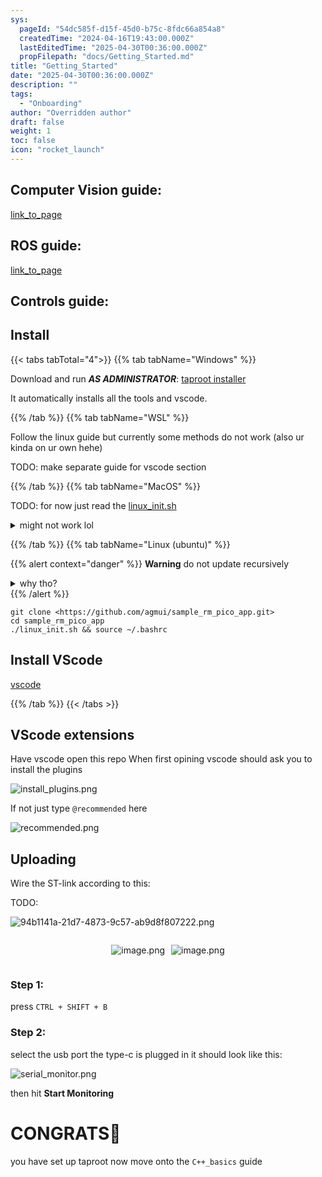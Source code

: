 ```yaml
---
sys:
  pageId: "54dc585f-d15f-45d0-b75c-8fdc66a854a8"
  createdTime: "2024-04-16T19:43:00.000Z"
  lastEditedTime: "2025-04-30T00:36:00.000Z"
  propFilepath: "docs/Getting_Started.md"
title: "Getting_Started"
date: "2025-04-30T00:36:00.000Z"
description: ""
tags:
  - "Onboarding"
author: "Overridden author"
draft: false
weight: 1
toc: false
icon: "rocket_launch"
---
```


## Computer Vision guide:

[link_to_page](86d45bc0-388b-4d26-8848-44f255f73d0e)

## ROS guide:

[link_to_page](3c76c1de-ec8f-46d6-8b0a-294005edc2d5)

## Controls guide:

## Install

{{< tabs tabTotal="4">}}
{{% tab tabName="Windows" %}}

Download and run _**AS ADMINISTRATOR**_: [taproot installer](https://github.com/Thornbots/TeachingFreshies/releases/tag/1.0)

It automatically installs all the tools and vscode.

{{% /tab %}}
{{% tab tabName="WSL" %}}

Follow the linux guide but currently some methods do not work (also ur kinda on ur own hehe)

TODO: make separate guide for vscode section

{{% /tab %}}
{{% tab tabName="MacOS" %}}

TODO: for now just read the [linux_init.sh](https://github.com/agmui/sample_rm_pico_app/blob/main/linux_init.sh)

<details>
<summary>might not work lol</summary>

`brew install libusb pkg-config`

Next install: [vscode](https://code.visualstudio.com/Download)

</details>

{{% /tab %}}
{{% tab tabName="Linux (ubuntu)" %}}

{{% alert context="danger" %}}
**Warning** do not update recursively
<details>
<summary>why tho?</summary>
There are some submodules that may go on for a while (like tinyusb) and I highly
recommend you don't need to get them.
If you want to see what submodules I update just look in `linux_init.sh`
</details>
{{% /alert %}}

```shell
git clone <https://github.com/agmui/sample_rm_pico_app.git>
cd sample_rm_pico_app
./linux_init.sh && source ~/.bashrc
```

## Install VScode

[vscode](https://code.visualstudio.com/Download)

{{% /tab %}}
{{< /tabs >}}

## VScode extensions

Have vscode open this repo
When first opining vscode should ask you to install the plugins

![install_plugins.png](https://prod-files-secure.s3.us-west-2.amazonaws.com/d518164a-d88e-44d1-a4ee-3adb3bd8bce0/89bd30f0-1825-4e77-867b-0a41ce370880/install_plugins.png?X-Amz-Algorithm=AWS4-HMAC-SHA256&X-Amz-Content-Sha256=UNSIGNED-PAYLOAD&X-Amz-Credential=ASIAZI2LB466RLXGXSCK%2F20250516%2Fus-west-2%2Fs3%2Faws4_request&X-Amz-Date=20250516T220751Z&X-Amz-Expires=3600&X-Amz-Security-Token=IQoJb3JpZ2luX2VjEJX%2F%2F%2F%2F%2F%2F%2F%2F%2F%2FwEaCXVzLXdlc3QtMiJHMEUCIADXJ1lv6AQ%2Bgw7SQP79OelBY6K%2F8lYO3PIod4NsJx%2B6AiEAqBNXz6VL1Lp%2FDT30Ew0%2Fwz325DKo5WyP8nllq3%2BXLZ8q%2FwMIThAAGgw2Mzc0MjMxODM4MDUiDIDeLc5XcfZ4K2nCpCrcAxCNMhxW%2BaukkVjBORlfbAHFHCxgqU%2FkClGgDlxRM%2F4LXlX4C5OGoKmIBuRos1dYWwdsT4HOGn%2BP%2FY9TELjdIpupnxkSRS4IW0%2BtzMZ3sP1cfjiLEZwrB43ckC6igXyYLxppxsUxvZuvizxKow2hzZNX9zxzqtVPN1q7fKZPgkiYjxdtTHZtOF77%2BJtf9k3xuE12jTc6C%2FQKzwUz1y2ksLTrOJ7kHQc%2Bs6TTO8hzbfInSlxgfuTYnWVHdctxsQR8ArBOdSSbaudxAXwX6XmSkicZSqyAIsCQi6twKW5ai%2FikP54o7KRcSzPUa%2BMXSvJXnJCYgIHNlRqf%2Buz3Fw0ER4xFT1wm1MDnRC3sWgwwIN%2FxbbVS5JfZRWR0S5%2BAfHtMmg8N6Ad7E%2FLHIPawsDJg9Hbt2ok5yHAPN5eiDvO4DT0TfyuBzRcDdxzsBlENdB7DNaNKdst2FD6fpJxbxXZwHuS78HDU0TokQX9LG7XZMSTrj1o4dVAcpIyRV1EYubIl5sLQQHndIxM4mWifuxWD0YFqebVQ3MNUuuyIhD%2FgJZdKC094rS0ihF8NjE7xuIS1L8psndd6cv5Vvl1eyArMvWVuGcgX0TCvttCGaPhOOLEGyfdbqf0cKJfPWURCMLjEnsEGOqUBcFJiQ4c3WViHxJQ%2BsIzd8sWTxE%2Fi5cjccVwNONSt20NyNf0%2BCa3fy6TgrkbOOfyl9hFAPMxTXNXVfZvmrlZRv8eHDVn2myDfRrggOZ41QEVwx%2B2WqK7xcb8csFuFnuZkU6m0VyZvj4mnmj28PFocxzJBbN9wxKHyjPuu6ZF2bcrT2nJAaqCGYBRGhP65GKmX5fRow6HXXxWxS9uDIruBE%2B7VAVqm&X-Amz-Signature=3d7ee2321ed40629bc84b24c4440697fbffe08b395cb3214d36a775d5631f8a5&X-Amz-SignedHeaders=host&x-id=GetObject)

If not just type `@recommended` here  

![recommended.png](https://prod-files-secure.s3.us-west-2.amazonaws.com/d518164a-d88e-44d1-a4ee-3adb3bd8bce0/61e661e9-5d85-4dfc-be0d-8d2097a5e793/recommended.png?X-Amz-Algorithm=AWS4-HMAC-SHA256&X-Amz-Content-Sha256=UNSIGNED-PAYLOAD&X-Amz-Credential=ASIAZI2LB466RLXGXSCK%2F20250516%2Fus-west-2%2Fs3%2Faws4_request&X-Amz-Date=20250516T220751Z&X-Amz-Expires=3600&X-Amz-Security-Token=IQoJb3JpZ2luX2VjEJX%2F%2F%2F%2F%2F%2F%2F%2F%2F%2FwEaCXVzLXdlc3QtMiJHMEUCIADXJ1lv6AQ%2Bgw7SQP79OelBY6K%2F8lYO3PIod4NsJx%2B6AiEAqBNXz6VL1Lp%2FDT30Ew0%2Fwz325DKo5WyP8nllq3%2BXLZ8q%2FwMIThAAGgw2Mzc0MjMxODM4MDUiDIDeLc5XcfZ4K2nCpCrcAxCNMhxW%2BaukkVjBORlfbAHFHCxgqU%2FkClGgDlxRM%2F4LXlX4C5OGoKmIBuRos1dYWwdsT4HOGn%2BP%2FY9TELjdIpupnxkSRS4IW0%2BtzMZ3sP1cfjiLEZwrB43ckC6igXyYLxppxsUxvZuvizxKow2hzZNX9zxzqtVPN1q7fKZPgkiYjxdtTHZtOF77%2BJtf9k3xuE12jTc6C%2FQKzwUz1y2ksLTrOJ7kHQc%2Bs6TTO8hzbfInSlxgfuTYnWVHdctxsQR8ArBOdSSbaudxAXwX6XmSkicZSqyAIsCQi6twKW5ai%2FikP54o7KRcSzPUa%2BMXSvJXnJCYgIHNlRqf%2Buz3Fw0ER4xFT1wm1MDnRC3sWgwwIN%2FxbbVS5JfZRWR0S5%2BAfHtMmg8N6Ad7E%2FLHIPawsDJg9Hbt2ok5yHAPN5eiDvO4DT0TfyuBzRcDdxzsBlENdB7DNaNKdst2FD6fpJxbxXZwHuS78HDU0TokQX9LG7XZMSTrj1o4dVAcpIyRV1EYubIl5sLQQHndIxM4mWifuxWD0YFqebVQ3MNUuuyIhD%2FgJZdKC094rS0ihF8NjE7xuIS1L8psndd6cv5Vvl1eyArMvWVuGcgX0TCvttCGaPhOOLEGyfdbqf0cKJfPWURCMLjEnsEGOqUBcFJiQ4c3WViHxJQ%2BsIzd8sWTxE%2Fi5cjccVwNONSt20NyNf0%2BCa3fy6TgrkbOOfyl9hFAPMxTXNXVfZvmrlZRv8eHDVn2myDfRrggOZ41QEVwx%2B2WqK7xcb8csFuFnuZkU6m0VyZvj4mnmj28PFocxzJBbN9wxKHyjPuu6ZF2bcrT2nJAaqCGYBRGhP65GKmX5fRow6HXXxWxS9uDIruBE%2B7VAVqm&X-Amz-Signature=fcafc94bc7335695dbb73a7341a5a6377ed4e505cca83dc97a4643afa3750b3c&X-Amz-SignedHeaders=host&x-id=GetObject)

## Uploading

Wire the ST-link according to this:

TODO:

![94b1141a-21d7-4873-9c57-ab9d8f807222.png](https://prod-files-secure.s3.us-west-2.amazonaws.com/d518164a-d88e-44d1-a4ee-3adb3bd8bce0/e5fad17d-ab82-4300-9f4c-505ab4b1202c/94b1141a-21d7-4873-9c57-ab9d8f807222.png?X-Amz-Algorithm=AWS4-HMAC-SHA256&X-Amz-Content-Sha256=UNSIGNED-PAYLOAD&X-Amz-Credential=ASIAZI2LB466RLXGXSCK%2F20250516%2Fus-west-2%2Fs3%2Faws4_request&X-Amz-Date=20250516T220751Z&X-Amz-Expires=3600&X-Amz-Security-Token=IQoJb3JpZ2luX2VjEJX%2F%2F%2F%2F%2F%2F%2F%2F%2F%2FwEaCXVzLXdlc3QtMiJHMEUCIADXJ1lv6AQ%2Bgw7SQP79OelBY6K%2F8lYO3PIod4NsJx%2B6AiEAqBNXz6VL1Lp%2FDT30Ew0%2Fwz325DKo5WyP8nllq3%2BXLZ8q%2FwMIThAAGgw2Mzc0MjMxODM4MDUiDIDeLc5XcfZ4K2nCpCrcAxCNMhxW%2BaukkVjBORlfbAHFHCxgqU%2FkClGgDlxRM%2F4LXlX4C5OGoKmIBuRos1dYWwdsT4HOGn%2BP%2FY9TELjdIpupnxkSRS4IW0%2BtzMZ3sP1cfjiLEZwrB43ckC6igXyYLxppxsUxvZuvizxKow2hzZNX9zxzqtVPN1q7fKZPgkiYjxdtTHZtOF77%2BJtf9k3xuE12jTc6C%2FQKzwUz1y2ksLTrOJ7kHQc%2Bs6TTO8hzbfInSlxgfuTYnWVHdctxsQR8ArBOdSSbaudxAXwX6XmSkicZSqyAIsCQi6twKW5ai%2FikP54o7KRcSzPUa%2BMXSvJXnJCYgIHNlRqf%2Buz3Fw0ER4xFT1wm1MDnRC3sWgwwIN%2FxbbVS5JfZRWR0S5%2BAfHtMmg8N6Ad7E%2FLHIPawsDJg9Hbt2ok5yHAPN5eiDvO4DT0TfyuBzRcDdxzsBlENdB7DNaNKdst2FD6fpJxbxXZwHuS78HDU0TokQX9LG7XZMSTrj1o4dVAcpIyRV1EYubIl5sLQQHndIxM4mWifuxWD0YFqebVQ3MNUuuyIhD%2FgJZdKC094rS0ihF8NjE7xuIS1L8psndd6cv5Vvl1eyArMvWVuGcgX0TCvttCGaPhOOLEGyfdbqf0cKJfPWURCMLjEnsEGOqUBcFJiQ4c3WViHxJQ%2BsIzd8sWTxE%2Fi5cjccVwNONSt20NyNf0%2BCa3fy6TgrkbOOfyl9hFAPMxTXNXVfZvmrlZRv8eHDVn2myDfRrggOZ41QEVwx%2B2WqK7xcb8csFuFnuZkU6m0VyZvj4mnmj28PFocxzJBbN9wxKHyjPuu6ZF2bcrT2nJAaqCGYBRGhP65GKmX5fRow6HXXxWxS9uDIruBE%2B7VAVqm&X-Amz-Signature=96fbfc45379079bcb82d97ba42f423bd2204acfb30364a331b2d99247e4f21ae&X-Amz-SignedHeaders=host&x-id=GetObject)

<div style="display: flex;flex-direction: row; column-gap:10px; max-width: 630px;justify-content: center;">
<div>

![image.png](https://prod-files-secure.s3.us-west-2.amazonaws.com/d518164a-d88e-44d1-a4ee-3adb3bd8bce0/210ecb78-1116-4d7b-b9b7-2292f66fa2c2/image.png?X-Amz-Algorithm=AWS4-HMAC-SHA256&X-Amz-Content-Sha256=UNSIGNED-PAYLOAD&X-Amz-Credential=ASIAZI2LB466XKCAUCSO%2F20250516%2Fus-west-2%2Fs3%2Faws4_request&X-Amz-Date=20250516T220754Z&X-Amz-Expires=3600&X-Amz-Security-Token=IQoJb3JpZ2luX2VjEJX%2F%2F%2F%2F%2F%2F%2F%2F%2F%2FwEaCXVzLXdlc3QtMiJHMEUCIQD2BzJKQm27NerjoGpaIBGpmoENXJOH9IIdTP0sc%2FHuJAIgHhqOyKg9WUYIIj%2FiytE%2FwyTLPI57EDuvMxeuxBK392Aq%2FwMIThAAGgw2Mzc0MjMxODM4MDUiDHz%2FL8uUThNDmNbzlyrcA%2FfcA%2FU2fENOg158VEzCmtJoLJdDbot0wQvpXzknz87%2BncI74bm2GBu3DV6wBnCuTlUbZXerEAKvS4zmXGPhDYRLIMPy8xaKc4Lb96kG7P4Kd2YoffoLpNSnO5139qB6%2FLYKgJsbyhAjxQ1rMVSfMCJlSug0toawn%2FkbtnwlBvkpzeKHL2Z2bTSIKI7MrQL6tlCNFXEINAxzo8MfRmYU7xLmK4UJsRrML2qexpKY9yVD3R%2FQhuE25pV5NdgZ63ITIWte9%2BtOziPyV92ElEuOvow6D3koJDbE8xbal4JGqdJ9KDj55d%2B0WqtgoD3gV0I2prko8h7uMLbt%2Fm2yH7v8zDBPGYrPqZ%2F2URzcFreNi8%2B2JhfVT0KHQyOOFtUrPnLvshWnMrfdpY8TMXLJrpysa60iInrrFduIoBQiLhSk%2FNRaz5e041EIKhW2xUpw%2Frd5FMukAsZm9ulK719DLK5Q%2B0h2fbDeMD5WLbt3%2FLeXxDsoeuZIcUaCnNm7Vlee3dnmG4pnJ898Z1F68zb4YSqoxAhFXzXaK9tHGhfXaf0oSmAWuwkjd%2BD3N8UeKg4ZnaNsXUMyNO5aTP8XrzE%2BYD2waq9NtuD4V%2FgaWnuybZdhDcHFCXexV9sgjGic27UWMOXWnsEGOqUBP3qyByf4LKNMxdh5btcLseNYx7zxx%2Fv8W%2FGUahIQl1Id9mU0IcJT04CCiAzncs59Of00GELXeunfB7xj5vYi8waHeA0ddgJpIR0pdeHDbOk%2Bytfmr2wzLCNG6XaCbEV2m2vL5IpQ9FUB5YOA1E3aE3xCAy29wget0JvpAzI7BZ40F0KTeqeXTLSXYbe8wiaITuNryH9YueZYiyzH86QKHSbR49Kd&X-Amz-Signature=af773df7bfaa8c6d6da0918aae19cb2f00162b61792d87eb9b04708ad845ab20&X-Amz-SignedHeaders=host&x-id=GetObject)

</div>
<div>

![image.png](https://prod-files-secure.s3.us-west-2.amazonaws.com/d518164a-d88e-44d1-a4ee-3adb3bd8bce0/33a0fd0f-8ca6-4a86-8e09-26e95ded1fff/image.png?X-Amz-Algorithm=AWS4-HMAC-SHA256&X-Amz-Content-Sha256=UNSIGNED-PAYLOAD&X-Amz-Credential=ASIAZI2LB466ZCWDQJDC%2F20250516%2Fus-west-2%2Fs3%2Faws4_request&X-Amz-Date=20250516T220755Z&X-Amz-Expires=3600&X-Amz-Security-Token=IQoJb3JpZ2luX2VjEJX%2F%2F%2F%2F%2F%2F%2F%2F%2F%2FwEaCXVzLXdlc3QtMiJGMEQCIDNUz9W9seSOhSD1Bd4PWIlr2unz%2BAN%2F3mYz4i3BDm9lAiAiplPJ62WXpN7%2FIvAHrA0XlB3AkTiHY5rANuMFbgY1RCr%2FAwhOEAAaDDYzNzQyMzE4MzgwNSIMfd0ktLvOGfpft5e4KtwDW9JVB0qfyUvv%2BR94GqFv64OJkHdDiyln%2Bwf%2FcPv4UAxRSSPxbHRBzj1tTo27cQwMcjBVpUPuMPLLMTF9OOxm9aXltKroXxa9mc1LN6YitODJ9Yeg0rBk13u8JxQuemlj3smC8FERUBEBmf3FyMW2lG8mU6oOt%2FcPAsg6d%2B8djJnSz8x%2BqfivkJQWyDdCif84j7XNx%2B%2BIJYRdh2%2Fn2F6%2FgXvhU%2BZajMTNnybtN8Lo6XRkAXVKMFELt5yxadOxs0M9DvyAKkuN68k9NfvLJwk5yZVRFbMAKePklLsh8bVYssxOynCb418Cs4goXVQGNRJV%2FyhppbNiSrLiySBs9YWSYsys0K2WGSewcn06pjY8xVADCQ62NkPmlBFLh5SKc8y6Ut6yC4H8dW2dyr5Yj6%2Fbx2vEFWSi%2F1ixYf%2FVrP%2FnMMZJv2Xh6CoQ0PTOSOY5suWz3UQJwRjQvdcKKRHyvBlZp7FvrOd76o%2BG67LArMcrwFxwVinul1Mqqp%2B%2BlpZp%2Fwq25X75nolIT5e334yAcWwR4nULIzlhGVgMRnG6qNkuEcMmg7zw5BbrfuAEI7RMpL5LjwD4EaqwGSDkU99hVPKuGoKeC5GPMmpqh6OeYhtGwect7pD8G9xrhTRm63Ew5sSewQY6pgHv7OiZBAz0jrMLq6Kbg86bSKva70YTfN1XelFPg%2BpGr0dYgsjb7nzmgzcIywJzPXn1Ni9wkDamoAy60%2BhzqoSrQ5E5xGCTHNOZQZ3mPGS2TdLPhrRpg%2FjpdhQ9Ox6jkEZMvecN9vlcC46d3HWzRaaffGls%2BvnoNjBEgA%2F56JQCxlha5RO6mrHLxmoFNqkFU6jh1h4a5lobzzU%2Bl9bb3tCsT68FNz5q&X-Amz-Signature=c6a9e56e5004bee0afa0520cbd034c242fe3de03cc2e96cc125967d5ac3736dd&X-Amz-SignedHeaders=host&x-id=GetObject)

</div>
</div>

### Step 1:

press `CTRL + SHIFT + B`

### Step 2:

select the usb port the type-c is plugged in it should look like this:

![serial_monitor.png](https://prod-files-secure.s3.us-west-2.amazonaws.com/d518164a-d88e-44d1-a4ee-3adb3bd8bce0/f03f4774-05d4-4393-b6a0-d5efb6d315ab/serial_monitor.png?X-Amz-Algorithm=AWS4-HMAC-SHA256&X-Amz-Content-Sha256=UNSIGNED-PAYLOAD&X-Amz-Credential=ASIAZI2LB466RLXGXSCK%2F20250516%2Fus-west-2%2Fs3%2Faws4_request&X-Amz-Date=20250516T220751Z&X-Amz-Expires=3600&X-Amz-Security-Token=IQoJb3JpZ2luX2VjEJX%2F%2F%2F%2F%2F%2F%2F%2F%2F%2FwEaCXVzLXdlc3QtMiJHMEUCIADXJ1lv6AQ%2Bgw7SQP79OelBY6K%2F8lYO3PIod4NsJx%2B6AiEAqBNXz6VL1Lp%2FDT30Ew0%2Fwz325DKo5WyP8nllq3%2BXLZ8q%2FwMIThAAGgw2Mzc0MjMxODM4MDUiDIDeLc5XcfZ4K2nCpCrcAxCNMhxW%2BaukkVjBORlfbAHFHCxgqU%2FkClGgDlxRM%2F4LXlX4C5OGoKmIBuRos1dYWwdsT4HOGn%2BP%2FY9TELjdIpupnxkSRS4IW0%2BtzMZ3sP1cfjiLEZwrB43ckC6igXyYLxppxsUxvZuvizxKow2hzZNX9zxzqtVPN1q7fKZPgkiYjxdtTHZtOF77%2BJtf9k3xuE12jTc6C%2FQKzwUz1y2ksLTrOJ7kHQc%2Bs6TTO8hzbfInSlxgfuTYnWVHdctxsQR8ArBOdSSbaudxAXwX6XmSkicZSqyAIsCQi6twKW5ai%2FikP54o7KRcSzPUa%2BMXSvJXnJCYgIHNlRqf%2Buz3Fw0ER4xFT1wm1MDnRC3sWgwwIN%2FxbbVS5JfZRWR0S5%2BAfHtMmg8N6Ad7E%2FLHIPawsDJg9Hbt2ok5yHAPN5eiDvO4DT0TfyuBzRcDdxzsBlENdB7DNaNKdst2FD6fpJxbxXZwHuS78HDU0TokQX9LG7XZMSTrj1o4dVAcpIyRV1EYubIl5sLQQHndIxM4mWifuxWD0YFqebVQ3MNUuuyIhD%2FgJZdKC094rS0ihF8NjE7xuIS1L8psndd6cv5Vvl1eyArMvWVuGcgX0TCvttCGaPhOOLEGyfdbqf0cKJfPWURCMLjEnsEGOqUBcFJiQ4c3WViHxJQ%2BsIzd8sWTxE%2Fi5cjccVwNONSt20NyNf0%2BCa3fy6TgrkbOOfyl9hFAPMxTXNXVfZvmrlZRv8eHDVn2myDfRrggOZ41QEVwx%2B2WqK7xcb8csFuFnuZkU6m0VyZvj4mnmj28PFocxzJBbN9wxKHyjPuu6ZF2bcrT2nJAaqCGYBRGhP65GKmX5fRow6HXXxWxS9uDIruBE%2B7VAVqm&X-Amz-Signature=dbd460a2f0e3d6b840b20bd756d5d7b0b77da1db7e83642b13830893b48052fa&X-Amz-SignedHeaders=host&x-id=GetObject)

then hit **Start Monitoring**

# CONGRATS🎉

you have set up taproot now move onto the `C++_basics` guide
